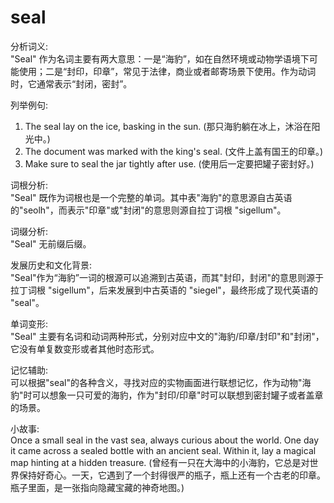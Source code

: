 # seal

分析词义:  
"Seal" 作为名词主要有两大意思：一是“海豹”，如在自然环境或动物学语境下可能使用；二是“封印，印章”，常见于法律，商业或者邮寄场景下使用。作为动词时，它通常表示“封闭，密封”。

  

列举例句:

  

1.  The seal lay on the ice, basking in the sun. (那只海豹躺在冰上，沐浴在阳光中。)
2.  The document was marked with the king's seal. (文件上盖有国王的印章。)
3.  Make sure to seal the jar tightly after use. (使用后一定要把罐子密封好。)

  

词根分析:  
"Seal" 既作为词根也是一个完整的单词。其中表"海豹"的意思源自古英语的"seolh"，而表示"印章"或"封闭"的意思则源自拉丁词根 "sigellum"。

  

词缀分析:  
"Seal" 无前缀后缀。

  

发展历史和文化背景:  
"Seal"作为“海豹”一词的根源可以追溯到古英语，而其"封印，封闭"的意思则源于拉丁词根 "sigellum"，后来发展到中古英语的 "siegel"，最终形成了现代英语的 "seal"。

  

单词变形:  
"Seal" 主要有名词和动词两种形式，分别对应中文的"海豹/印章/封印"和"封闭"，它没有单复数变形或者其他时态形式。

  

记忆辅助:  
可以根据"seal"的各种含义，寻找对应的实物画面进行联想记忆，作为动物"海豹"时可以想象一只可爱的海豹，作为"封印/印章"时可以联想到密封罐子或者盖章的场景。

  

小故事:  
Once a small seal in the vast sea, always curious about the world. One day it came across a sealed bottle with an ancient seal. Within it, lay a magical map hinting at a hidden treasure. (曾经有一只在大海中的小海豹，它总是对世界保持好奇心。一天，它遇到了一个封得很严的瓶子，瓶上还有一个古老的印章。瓶子里面，是一张指向隐藏宝藏的神奇地图。)
